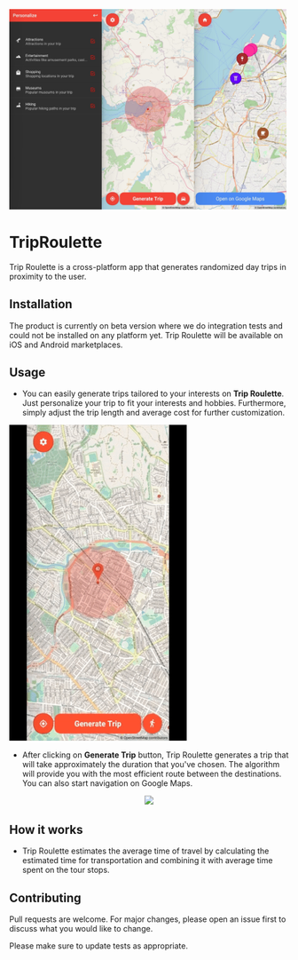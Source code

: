 <img src="/demo/combined-trip.jpg" width="500"/>

# TripRoulette

Trip Roulette is a cross-platform app that generates randomized day trips in proximity to the user.

## Installation

The product is currently on beta version where we do integration tests and could not be installed on any platform yet. Trip Roulette will be available on iOS and Android marketplaces.

## Usage

* You can easily generate trips tailored to your interests on **Trip Roulette**. Just personalize your trip to fit your interests and hobbies. Furthermore, simply adjust the trip length and average cost for further customization.
<img width="320" src="/demo/preferences.gif">

* After clicking on **Generate Trip** button, Trip Roulette generates a trip that will take approximately the duration that you've chosen. The algorithm will provide you with the most efficient route between the destinations. You can also start navigation on Google Maps.

<p align="center">
  <img width="320" src="/demo/demo_trip.gif">
</p>

## How it works

* Trip Roulette estimates the average time of travel by calculating the estimated time for transportation and combining it with average time spent on the tour stops.

## Contributing

Pull requests are welcome. For major changes, please open an issue first to discuss what you would like to change.

Please make sure to update tests as appropriate.
